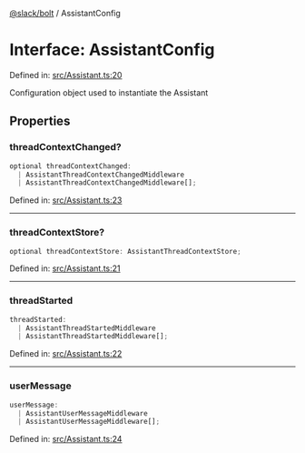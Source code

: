 [@slack/bolt](../index.md) / AssistantConfig

# Interface: AssistantConfig

Defined in: [src/Assistant.ts:20](https://github.com/slackapi/bolt-js/blob/main/src/Assistant.ts#L20)

Configuration object used to instantiate the Assistant

## Properties

### threadContextChanged?

```ts
optional threadContextChanged: 
  | AssistantThreadContextChangedMiddleware
  | AssistantThreadContextChangedMiddleware[];
```

Defined in: [src/Assistant.ts:23](https://github.com/slackapi/bolt-js/blob/main/src/Assistant.ts#L23)

***

### threadContextStore?

```ts
optional threadContextStore: AssistantThreadContextStore;
```

Defined in: [src/Assistant.ts:21](https://github.com/slackapi/bolt-js/blob/main/src/Assistant.ts#L21)

***

### threadStarted

```ts
threadStarted: 
  | AssistantThreadStartedMiddleware
  | AssistantThreadStartedMiddleware[];
```

Defined in: [src/Assistant.ts:22](https://github.com/slackapi/bolt-js/blob/main/src/Assistant.ts#L22)

***

### userMessage

```ts
userMessage: 
  | AssistantUserMessageMiddleware
  | AssistantUserMessageMiddleware[];
```

Defined in: [src/Assistant.ts:24](https://github.com/slackapi/bolt-js/blob/main/src/Assistant.ts#L24)
